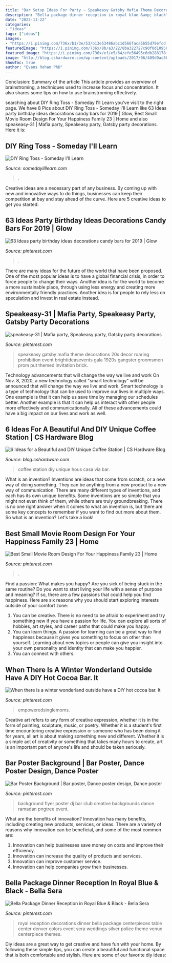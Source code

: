 ```yaml
---
title: "Bar Setup Ideas For Party ~ Speakeasy Gatsby Mafia Theme Decorations 20s Decor Roaring Prohibition Event Brightideasevents Gala 1920s Gangster Groomsmen Prom Put Themed Invitation Brick"
description: "Bella package dinner reception in royal blue &amp; black"
date: "2022-11-22"
categories:
- "ideas"
tags: ["ideas"]
images:
- "https://i.pinimg.com/736x/b1/3e/53/b13e53486abc1d566faca5b55d79efcd.jpg"
featuredImage: "https://i.pinimg.com/736x/8b/a3/22/8ba322727c90f0d10950f590ca6e9c35.jpg"
featured_image: "https://i.pinimg.com/736x/ef/e5/64/efe56495c6db288178f9b11467ae9d52.jpg"
image: "http://blog.cshardware.com/wp-content/uploads/2017/06/409d9ac8b10761ebb522a5fa9f125463.jpg"
ShowToc: true
author: "Evans Rohan PhD"
---
```



Conclusion: Summary of the article
This article provides an overview of brainstroming, a techniques used to increase focus and concentration. It also shares some tips on how to use brainstroming effectively.

	

		
searching about DIY Ring Toss - Someday I&#039;ll Learn you've visit to the right page. We have 8 Pics about DIY Ring Toss - Someday I&#039;ll Learn like 63 Ideas party birthday ideas decorations candy bars for 2019 | Glow, Best Small Movie Room Design For Your Happiness Family 23 | Home and also speakeasy-31 | Mafia party, Speakeasy party, Gatsby party decorations. Here it is:
		
    
## DIY Ring Toss - Someday I&#039;ll Learn

<img loading=lazy src="https://somedayilllearn.com/wp-content/uploads/2020/10/diy-ring-toss-1195x2048.jpg" onerror="this.onerror=null;this.src='https://tse4.mm.bing.net/th?id=OIP.0SpEodeCPM47k98MPMQMfgHaMs&amp;pid=15.1';" alt="DIY Ring Toss - Someday I&#039;ll Learn">

_Source: somedayilllearn.com_

>. 

	

Creative ideas are a necessary part of any business. By coming up with new and innovative ways to do things, businesses can keep their competition at bay and stay ahead of the curve. Here are 5 creative ideas to get you started:

    
## 63 Ideas Party Birthday Ideas Decorations Candy Bars For 2019 | Glow

<img loading=lazy src="https://i.pinimg.com/736x/8b/a3/22/8ba322727c90f0d10950f590ca6e9c35.jpg" onerror="this.onerror=null;this.src='https://tse1.mm.bing.net/th?id=OIP.tN837NBhQ13-_w2RchTBHAAAAA&amp;pid=15.1';" alt="63 Ideas party birthday ideas decorations candy bars for 2019 | Glow">

_Source: pinterest.com_

>. 

	

There are many ideas for the future of the world that have been proposed. One of the most popular ideas is to have a global financial crisis, in order to force people to change their ways. Another idea is for the world to become a more sustainable place, through using less energy and creating more environmentally friendly practices. Another idea is for people to rely less on speculation and invest in real estate instead.

    
## Speakeasy-31 | Mafia Party, Speakeasy Party, Gatsby Party Decorations

<img loading=lazy src="https://i.pinimg.com/736x/69/3b/c6/693bc6fc0df214bc8334e9448a4abc8c.jpg" onerror="this.onerror=null;this.src='https://tse3.mm.bing.net/th?id=OIP.UEGHk17-HYDaizDWrZtdYgHaLG&amp;pid=15.1';" alt="speakeasy-31 | Mafia party, Speakeasy party, Gatsby party decorations">

_Source: pinterest.com_

>speakeasy gatsby mafia theme decorations 20s decor roaring prohibition event brightideasevents gala 1920s gangster groomsmen prom put themed invitation brick. 

	

Technology advancements that will change the way we live and work
On Nov. 8, 2020, a new technology called "smart technology" will be announced that will change the way we live and work. Smart technology is a type of technology that can be used to improve our lives in multiple ways. One example is that it can help us save time by managing our schedules better. Another example is that it can help us interact with other people more effectively and communicationally. All of these advancements could have a big impact on our lives and work as well.

    
## 6 Ideas For A Beautiful And DIY Unique Coffee Station | CS Hardware Blog

<img loading=lazy src="http://blog.cshardware.com/wp-content/uploads/2017/06/409d9ac8b10761ebb522a5fa9f125463.jpg" onerror="this.onerror=null;this.src='https://tse2.mm.bing.net/th?id=OIP.wLGSOtiQfv5w8E2b32pYKgHaLH&amp;pid=15.1';" alt="6 Ideas for a Beautiful and DIY Unique Coffee Station | CS Hardware Blog">

_Source: blog.cshardware.com_

>coffee station diy unique hous casa via bar. 

	

What is an invention?
Inventions are ideas that come from scratch, or a new way of doing something. They can be anything from a new product to a new way of communication. There are many different types of inventions, and each has its own unique benefits. Some inventions are so simple that you might not even think of them, while others are truly groundbreaking. There is no one right answer when it comes to what an invention is, but there are some key concepts to remember if you want to find out more about them. So what is an invention? Let's take a look!

    
## Best Small Movie Room Design For Your Happiness Family 23 | Home

<img loading=lazy src="https://i.pinimg.com/736x/32/25/b5/3225b5347d246ea3b6b37ba1efc4023f.jpg" onerror="this.onerror=null;this.src='https://tse3.mm.bing.net/th?id=OIP.7dEb7KNaYrQlUEO4A_KGPwHaE8&amp;pid=15.1';" alt="Best Small Movie Room Design For Your Happiness Family 23 | Home">

_Source: pinterest.com_

>. 

	

Find a passion: What makes you happy?
Are you sick of being stuck in the same routine? Do you want to start living your life with a sense of purpose and meaning? If so, there are a few passions that could help you find happiness. Here are six reasons why you should start exploring interests outside of your comfort zone: 
1. You can be creative. There is no need to be afraid to experiment and try something new if you have a passion for life. You can explore all sorts of hobbies, art styles, and career paths that could make you happy. 
2. You can learn things. A passion for learning can be a great way to find happiness because it gives you something to focus on other than yourself. Learning about new topics or people can give you insight into your own personality and identity that can make you happier. 
3. You can connect with others.

    
## When There Is A Winter Wonderland Outside Have A DIY Hot Cocoa Bar. It

<img loading=lazy src="https://i.pinimg.com/736x/ef/e5/64/efe56495c6db288178f9b11467ae9d52.jpg" onerror="this.onerror=null;this.src='https://tse1.mm.bing.net/th?id=OIP.ZE1T8reH_zKTwaVVSrXDWAHaLG&amp;pid=15.1';" alt="When there is a winter wonderland outside have a DIY hot cocoa bar. It">

_Source: pinterest.com_

>empoweredsinglemoms. 

	

Creative art refers to any form of creative expression, whether it is in the form of painting, sculpture, music, or poetry. Whether it is a student's first time encountering creative expression or someone who has been doing it for years, all art is about making something new and different. Whether it is a simple act of creativity or something that takes many hours to create, art is an important part of anyone's life and should be taken seriously.

    
## Bar Poster Background | Bar Poster, Dance Poster Design, Dance Poster

<img loading=lazy src="https://i.pinimg.com/736x/b1/3e/53/b13e53486abc1d566faca5b55d79efcd.jpg" onerror="this.onerror=null;this.src='https://tse1.mm.bing.net/th?id=OIP.nOPaBQAF7EjAuaSEn4HxOAHaKe&amp;pid=15.1';" alt="Bar Poster Background | Bar poster, Dance poster design, Dance poster">

_Source: pinterest.com_

>background flyer poster dj bar club creative backgrounds dance ramadan pngtree event. 

	

What are the benefits of innovation?
Innovation has many benefits, including creating new products, services, or ideas. There are a variety of reasons why innovation can be beneficial, and some of the most common are: 
1. Innovation can help businesses save money on costs and improve their efficiency.
2. Innovation can increase the quality of products and services.
3. Innovation can improve customer service.
4. Innovation can help companies grow their businesses.

    
## Bella Package Dinner Reception In Royal Blue &amp; Black - Bella Sera

<img loading=lazy src="https://i.pinimg.com/736x/c2/6e/a5/c26ea509c3e4103f4a9b9fdb660577fa--royal-blue-wedding-decorations-royal-blue-weddings.jpg" onerror="this.onerror=null;this.src='https://tse3.mm.bing.net/th?id=OIP.lnzWx2uXdJI320pBfWZbhAAAAA&amp;pid=15.1';" alt="Bella Package Dinner Reception in Royal Blue &amp; Black - Bella Sera">

_Source: pinterest.com_

>royal reception decorations dinner bella package centerpieces table center denver colors event sera weddings silver police theme venue centerpiece themes. 

	

Diy ideas are a great way to get creative and have fun with your home. By following these simple tips, you can create a beautiful and functional space that is both comfortable and stylish. Here are some of our favorite diy ideas: 

